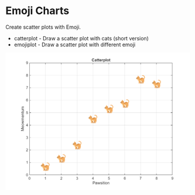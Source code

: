 # Emoji Charts

Create scatter plots with Emoji.

- catterplot - Draw a scatter plot with cats (short version)
- emojiplot - Draw a scatter plot with different emoji

![catterplot](./catterplot.png)
